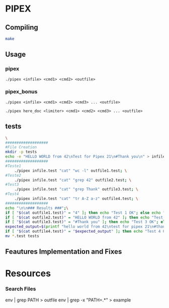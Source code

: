 # PIPEX


## Compiling
``` bash
make
```
## Usage
### pipex
```
./pipex <infile> <cmd1> <cmd2> <outfile>
```

### pipex_bonus  
 ```
./pipex <infile> <cmd1> <cmd2> <cmd3> ... <outfile>
```

```
./pipex here_doc <limiter> <cmd1> <cmd2> <cmd3> ... <outfile>
```

## tests
```sh
\
###################
#File Creation
mkdir -p tests
echo -e "HELLO WORLD from 42\nTest for Pipex 21\n#Thank you\n" > infile.test; \
###################
#Teste1
	./pipex infile.test "cat" "wc -l" outfile1.test; \
#Teste2
	./pipex infile.test "cat" "grep 42" outfile2.test; \
#Test3
	./pipex infile.test "cat" "grep Thank" outfile3.test; \
#Test4
	./pipex infile.test "cat" "tr A-Z a-z" outfile4.test; \
###################
echo "\n\n### Results ###";\
if [ "$(cat outfile1.test)" = "4" ]; then echo "Test 1 OK"; else echo "Test 1 FAILED"; fi; \
if [ "$(cat outfile2.test)" = "HELLO WORLD from 42" ]; then echo "Test 2 OK"; else echo "Test 2 FAILED"; fi;\
if [ "$(cat outfile3.test)" = "#Thank you" ]; then echo "Test 3 OK"; else echo "Test 3 FAILED"; fi;\
expected_output=$(printf "hello world from 42\ntest for pipex 21\n#thank you")
if [ "$(cat outfile4.test)" = "$expected_output" ]; then echo "Test 4 OK"; else echo "Test 4 FAILED"; fi
mv *.test tests
```



## Feautures Implementation and Fixes


# Resources
### Search Files
env | grep PATH  > outfile
env | grep -x "PATH=.*"  > example



